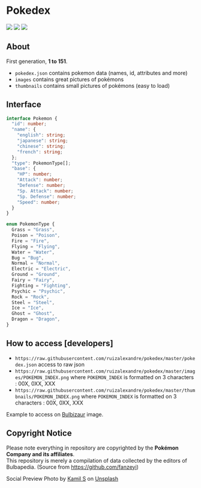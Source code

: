 # Pokedex

[![](https://img.shields.io/badge/Version-0.0.1-yellow)](https://github.com/ruizalexandre/pokedex/releases/tag/0.0.1)
[![](https://img.shields.io/badge/Pokédex-classic-red)](https://the-fellowship-of-the-code.github.io/pokedex-vanilla-js/)
[![](https://img.shields.io/badge/Pokédex-next-blue)](https://the-fellowship-of-the-code.github.io/pokedex-vanilla-js/next/)

## About

First generation, __1 to 151__.

* `pokedex.json` contains pokemon data (names, id, attributes and more)
* `images` contains great pictures of pokémons
* `thumbnails` contains small pictures of pokémons (easy to load)

## Interface

```typescript
interface Pokemon {
  "id": number;
  "name": {
    "english": string;
    "japanese": string;
    "chinese": string;
    "french": string;
  };
  "type": PokemonType[];
  "base": {
    "HP": number;
    "Attack": number;
    "Defense": number;
    "Sp. Attack": number;
    "Sp. Defense": number;
    "Speed": number;
  }
}

enum PokemonType {
  Grass = "Grass",
  Poison = "Poison",
  Fire = "Fire",
  Flying = "Flying",
  Water = "Water",
  Bug = "Bug",
  Normal = "Normal",
  Electric = "Electric",
  Ground = "Ground",
  Fairy = "Fairy",
  Fighting = "Fighting",
  Psychic = "Psychic",
  Rock = "Rock",
  Steel = "Steel",
  Ice = "Ice",
  Ghost = "Ghost",
  Dragon = "Dragon",
}
```

## How to access [developers]

* `https://raw.githubusercontent.com/ruizalexandre/pokedex/master/pokedex.json` access to raw json
* `https://raw.githubusercontent.com/ruizalexandre/pokedex/master/images/POKEMON_INDEX.png` where `POKEMON_INDEX` is formatted on 3 characters : 00X, 0XX, XXX
* `https://raw.githubusercontent.com/ruizalexandre/pokedex/master/thumbnails/POKEMON_INDEX.png` where `POKEMON_INDEX` is formatted on 3 characters : 00X, 0XX, XXX

Example to access on [Bulbizaur](https://raw.githubusercontent.com/ruizalexandre/pokedex/master/images/001.png) image.

## Copyright Notice
Please note everything in repository are copyrighted by the __Pokémon Company and its affiliates__.<br>This repository is merely a compilation of data collected by the editors of Bulbapedia. (Source from https://github.com/fanzeyi)

Social Preview Photo by <a href="https://unsplash.com/@16bitspixelz?utm_source=unsplash&utm_medium=referral&utm_content=creditCopyText">Kamil S</a> on <a href="https://unsplash.com/?utm_source=unsplash&utm_medium=referral&utm_content=creditCopyText">Unsplash</a>
  
